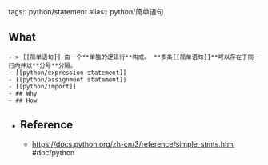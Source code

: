 tags:: python/statement
alias:: python/简单语句

## What
	- > [[简单语句]] 由一个**单独的逻辑行**构成。 **多条[[简单语句]]**可以存在于同一行内并以**分号**分隔。
	- [[python/expression statement]]
	- [[python/assignment statement]]
	- [[python/import]]
	- ## Why
	- ## How
- ## Reference
	- https://docs.python.org/zh-cn/3/reference/simple_stmts.html #doc/python